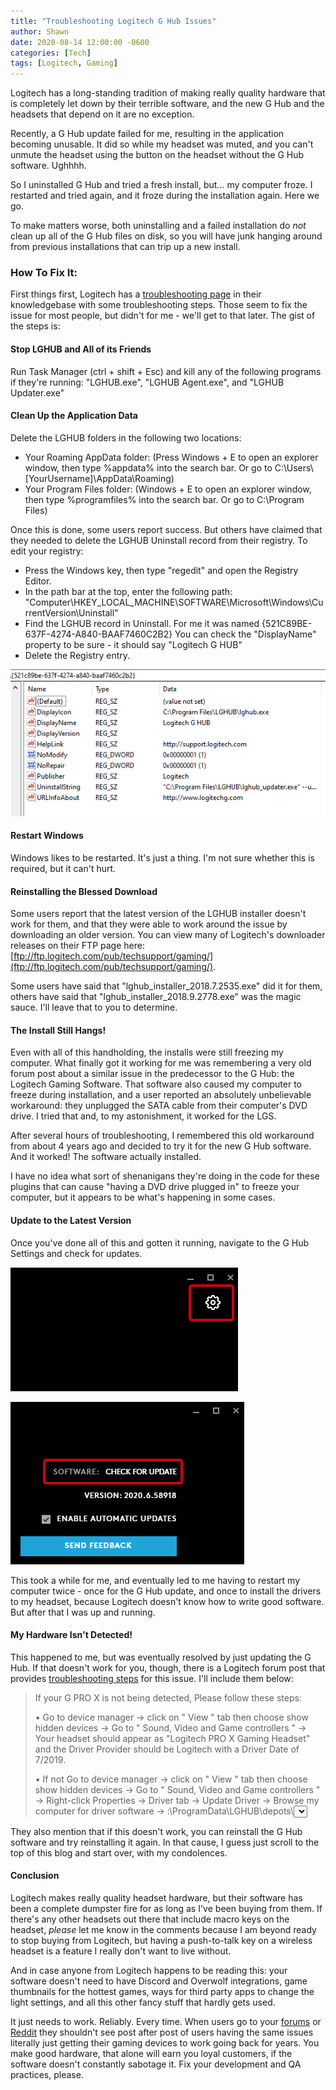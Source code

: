```yaml
---
title: "Troubleshooting Logitech G Hub Issues"
author: Shawn
date: 2020-08-14 12:00:00 -0600
categories: [Tech]
tags: [Logitech, Gaming]
---
```


Logitech has a long-standing tradition of making really quality hardware that is completely let down by their terrible software, and the new G Hub and the headsets that depend on it are no exception.

Recently, a G Hub update failed for me, resulting in the application becoming unusable. It did so while my headset was muted, and you can't unmute the headset using the button on the headset without the G Hub software. Ughhhh.

So I uninstalled G Hub and tried a fresh install, but... my computer froze. I restarted and tried again, and it froze during the installation again. Here we go.

To make matters worse, both uninstalling and a failed installation do _not_ clean up all of the G Hub files on disk, so you will have junk hanging around from previous installations that can trip up a new install.

### How To Fix It:

First things first, Logitech has a [troubleshooting page](https://support.logi.com/hc/en-us/articles/360023192454-G-HUB-Install-Uninstall-Update-Troubleshooting) in their knowledgebase with some troubleshooting steps. Those seem to fix the issue for most people, but didn't for me - we'll get to that later. The gist of the steps is:

#### Stop LGHUB and All of its Friends

Run Task Manager (ctrl + shift + Esc) and kill any of the following programs if they're running: "LGHUB.exe", "LGHUB Agent.exe", and "LGHUB Updater.exe"

#### Clean Up the Application Data

Delete the LGHUB folders in the following two locations:

- Your Roaming AppData folder: (Press Windows + E to open an explorer window, then type %appdata% into the search bar. Or go to C:\\Users\\\[YourUsername\]\\AppData\\Roaming)
- Your Program Files folder: (Windows + E to open an explorer window, then type %programfiles% into the search bar. Or go to C:\\Program Files)

Once this is done, some users report success. But others have claimed that they needed to delete the LGHUB Uninstall record from their registry. To edit your registry:

- Press the Windows key, then type "regedit" and open the Registry Editor.
- In the path bar at the top, enter the following path: "Computer\\HKEY_LOCAL_MACHINE\\SOFTWARE\\Microsoft\\Windows\\CurrentVersion\\Uninstall"
- Find the LGHUB record in Uninstall. For me it was named {521C89BE-637F-4274-A840-BAAF7460C2B2} You can check the "DisplayName" property to be sure - it should say "Logitech G HUB"
- Delete the Registry entry.

![G Hub Registry Entry](/assets/img/posts/logitech-g-hub-issues/registry.png)

#### Restart Windows

Windows likes to be restarted. It's just a thing. I'm not sure whether this is required, but it can't hurt.

#### Reinstalling the Blessed Download

Some users report that the latest version of the LGHUB installer doesn't work for them, and that they were able to work around the issue by downloading an older version. You can view many of Logitech's downloader releases on their FTP page here: [ftp://ftp.logitech.com/pub/techsupport/gaming/](ftp://ftp.logitech.com/pub/techsupport/gaming/).

Some users have said that "lghub_installer_2018.7.2535.exe" did it for them, others have said that "lghub_installer_2018.9.2778.exe" was the magic sauce. I'll leave that to you to determine.

#### The Install Still Hangs!

Even with all of this handholding, the installs were still freezing my computer. What finally got it working for me was remembering a very old forum post about a similar issue in the predecessor to the G Hub: the Logitech Gaming Software. That software also caused my computer to freeze during installation, and a user reported an absolutely unbelievable workaround: they unplugged the SATA cable from their computer's DVD drive. I tried that and, to my astonishment, it worked for the LGS.

After several hours of troubleshooting, I remembered this old workaround from about 4 years ago and decided to try it for the new G Hub software. And it worked! The software actually installed.

I have no idea what sort of shenanigans they're doing in the code for these plugins that can cause "having a DVD drive plugged in" to freeze your computer, but it appears to be what's happening in some cases.

#### Update to the Latest Version

Once you've done all of this and gotten it running, navigate to the G Hub Settings and check for updates.

![G Hub Settings](/assets/img/posts/logitech-g-hub-issues/g-hub-settings.png)

![G Hub Updates](/assets/img/posts/logitech-g-hub-issues/g-hub-updates.png)

This took a while for me, and eventually led to me having to restart my computer twice - once for the G Hub update, and once to install the drivers to my headset, because Logitech doesn't know how to write good software. But after that I was up and running.

#### My Hardware Isn't Detected!

This happened to me, but was eventually resolved by just updating the G Hub. If that doesn't work for you, though, there is a Logitech forum post that provides [troubleshooting steps](https://support.logi.com/hc/en-001/community/posts/360034109093/comments/360008882853) for this issue. I'll include them below:

> If your G PRO X is not being detected, Please follow these steps: 
> 
> • Go to device manager → click on " View " tab then choose show hidden devices → Go to " Sound, Video and Game controllers " → Your headset should appear as "Logitech PRO X Gaming Headset" and the Driver Provider should be Logitech with a Driver Date of 7/2019. 
>
> • If not Go to device manager → click on " View " tab then choose show hidden devices → Go to " Sound, Video and Game controllers " → Right-click Properties → Driver tab → Update Driver → Browse my computer for driver software → <X>:\\ProgramData\\LGHUB\\depots\\<select the latest build>\\driver_audio.

They also mention that if this doesn't work, you can reinstall the G Hub software and try reinstalling it again. In that cause, I guess just scroll to the top of this blog and start over, with my condolences.

#### Conclusion

Logitech makes really quality headset hardware, but their software has been a complete dumpster fire for as long as I've been buying from them. If there's any other headsets out there that include macro keys on the headset, _please_ let me know in the comments because I am beyond ready to stop buying from Logitech, but having a push-to-talk key on a wireless headset is a feature I really don't want to live without.

And in case anyone from Logitech happens to be reading this: your software doesn't need to have Discord and Overwolf integrations, game thumbnails for the hottest games, ways for third party apps to change the light settings, and all this other fancy stuff that hardly gets used.

It just needs to work. Reliably. Every time. When users go to your [forums](https://support.logi.com/hc/en-us/community/topics) or [Reddit](https://www.reddit.com/r/LogitechG/) they shouldn't see post after post of users having the same issues literally just getting their gaming devices to work going back for years. You make good hardware, that alone will earn you loyal customers, if the software doesn't constantly sabotage it. Fix your development and QA practices, please.
